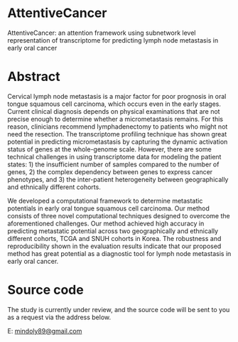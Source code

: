# AttentiveCancer
AttentiveCancer: an attention framework using subnetwork level representation of transcriptome for predicting lymph node metastasis in early oral cancer

# Abstract
Cervical lymph node metastasis is a major factor for poor prognosis in oral tongue squamous cell carcinoma, which occurs even in the early stages. Current clinical diagnosis depends on physical examinations that are not precise enough to determine whether a micrometastasis remains. For this reason, clinicians recommend lymphadenectomy to patients who might not need the resection. The transcriptome profiling technique has shown great potential in predicting micrometastasis by capturing the dynamic activation status of genes at the whole-genome scale. However, there are some technical challenges in using transcriptome data for modeling the patient states: 1) the insufficient number of samples compared to the number of genes, 2) the complex dependency between genes to express cancer phenotypes, and 3) the inter-patient heterogeneity between geographically and ethnically different cohorts. 

We developed a computational framework to determine metastatic potentials in early oral tongue squamous cell carcinoma. Our method consists of three novel computational techniques designed to overcome the aforementioned challenges. Our method achieved high accuracy in predicting metastatic potential across two geographically and ethnically different cohorts, TCGA and SNUH cohorts in Korea. The robustness and reproducibility shown in the evaluation results indicate that our proposed method has great potential as a diagnostic tool for lymph node metastasis in early oral cancer.



# Source code
The study is currently under review, and the source code will be sent to you as a request via the address below.

E: mindoly89@gmail.com
